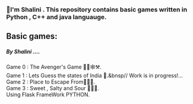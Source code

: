<h3>👋I'm Shalini . This repository contains basic games written in Python , C++ and java languauge.<br></h3>
<h2>Basic games:</h2>
<h5>By Shalini ....</h5>

Game 0 : The Avenger's Game 🦹‍♂️🕸️⚒️.<br>
Game 1 : Lets Guess the states of India 🤔.&bnsp// Work is in progress!...<br>
Game 2 : Place to Escape From🏃‍♀️‍➡️.<br>
Game 3 : Sweet , Salty and Sour 🍭🍝🥒.<br>
Using Flask FrameWork PYTHON.












